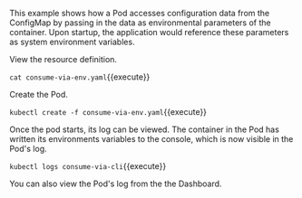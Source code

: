 This example shows how a Pod accesses configuration data from the ConfigMap by passing in the data as environmental parameters of the container. Upon startup, the application would reference these parameters as system environment variables.

View the resource definition.

`cat consume-via-env.yaml`{{execute}}

Create the Pod.

`kubectl create -f consume-via-env.yaml`{{execute}}

Once the pod starts, its log can be viewed. The container in the Pod has written its environments variables to the console, which is now visible in the Pod's log.

`kubectl logs consume-via-cli`{{execute}}

You can also view the Pod's log from the the Dashboard.
